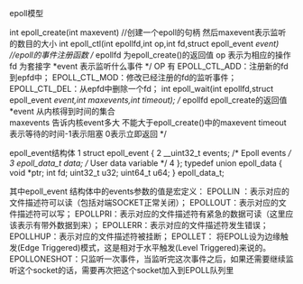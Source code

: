 epoll模型

int epoll_create(int maxevent) //创建一个epoll的句柄 然后maxevent表示监听的数目的大小
int epoll_ctl(int epollfd,int op,int fd,struct epoll_event *event) //epoll的事件注册函数
/*
epollfd 为epoll_create()的返回值
op 表示为相应的操作
fd 为套接字
*event 表示监听什么事件
*/
OP 有
EPOLL_CTL_ADD：注册新的fd到epfd中；
EPOLL_CTL_MOD：修改已经注册的fd的监听事件；
EPOLL_CTL_DEL：从epfd中删除一个fd；
int epoll_wait(int epollfd,struct epoll_event *event,int maxevents,int timeout);
/*
epollfd	epoll_create的返回值
*event	从内核得到时间的集合	
maxevents	告诉内核event多大 不能大于epoll_create()中的maxevent
timeout	表示等待的时间-1表示阻塞 0表示立即返回
*/

epoll_event结构体
1 struct epoll_event {
2   __uint32_t events;  /* Epoll events */
3   epoll_data_t data;  /* User data variable */
4 };
typedef union epoll_data
{
   void *ptr;
   int fd;
   uint32_t u32;
   uint64_t u64;
} epoll_data_t;

其中epoll_event 结构体中的events参数的值是宏定义：
EPOLLIN ：表示对应的文件描述符可以读（包括对端SOCKET正常关闭）；
EPOLLOUT：表示对应的文件描述符可以写；
EPOLLPRI：表示对应的文件描述符有紧急的数据可读（这里应该表示有带外数据到来）；
EPOLLERR：表示对应的文件描述符发生错误；
EPOLLHUP：表示对应的文件描述符被挂断；
EPOLLET： 将EPOLL设为边缘触发(Edge Triggered)模式，这是相对于水平触发(Level Triggered)来说的。
EPOLLONESHOT：只监听一次事件，当监听完这次事件之后，如果还需要继续监听这个socket的话，需要再次把这个socket加入到EPOLL队列里